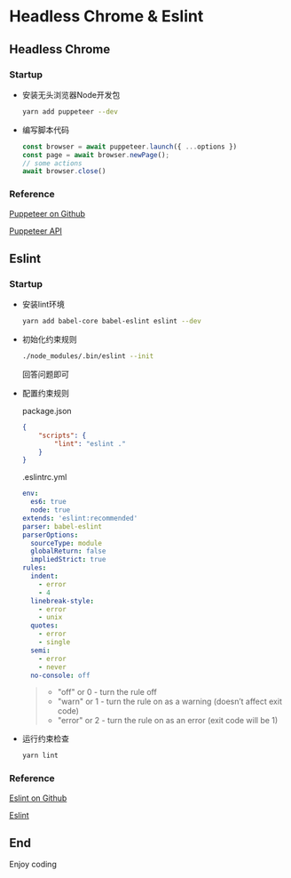 # Headless Chrome & Eslint

## Headless Chrome

### Startup

- 安装无头浏览器Node开发包

    ```zsh
    yarn add puppeteer --dev
    ```
- 编写脚本代码

    ```javascript
    const browser = await puppeteer.launch({ ...options })
    const page = await browser.newPage();
    // some actions
    await browser.close()
    ```

### Reference

[Puppeteer on Github](https://github.com/GoogleChrome/puppeteer/)

[Puppeteer API](https://github.com/GoogleChrome/puppeteer/blob/master/docs/api.md#)

## Eslint

### Startup

- 安装lint环境

    ```zsh
    yarn add babel-core babel-eslint eslint --dev
    ```

- 初始化约束规则

    ```zsh
    ./node_modules/.bin/eslint --init
    ```

    回答问题即可

- 配置约束规则

    package.json
    ```json
    {
        "scripts": {
            "lint": "eslint ."
        }
    }
    ```

    .eslintrc.yml
    ```yaml
    env:
      es6: true
      node: true
    extends: 'eslint:recommended'
    parser: babel-eslint
    parserOptions:
      sourceType: module
      globalReturn: false
      impliedStrict: true
    rules:
      indent:
        - error
        - 4
      linebreak-style:
        - error
        - unix
      quotes:
        - error
        - single 
      semi:
        - error
        - never
      no-console: off
    ```

    >
    > - "off" or 0 - turn the rule off
    > - "warn" or 1 - turn the rule on as a warning (doesn’t affect exit code)
    > - "error" or 2 - turn the rule on as an error (exit code will be 1)

- 运行约束检查

    ```zsh
    yarn lint
    ```

### Reference

[Eslint on Github](https://github.com/eslint/eslint)

[Eslint](https://eslint.org/docs/user-guide/getting-started)

## End

Enjoy coding
